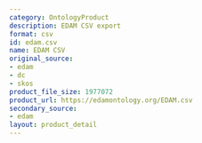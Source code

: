 ```yaml
---
category: OntologyProduct
description: EDAM CSV export
format: csv
id: edam.csv
name: EDAM CSV
original_source:
- edam
- dc
- skos
product_file_size: 1977072
product_url: https://edamontology.org/EDAM.csv
secondary_source:
- edam
layout: product_detail
---
```

